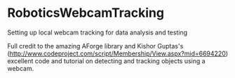 RoboticsWebcamTracking
======================


Setting up local webcam tracking for data analysis and testing

Full credit to the amazing AForge library and Kishor Guptas's (http://www.codeproject.com/script/Membership/View.aspx?mid=6694220) excellent code and tutorial on detecting and tracking objects using a webcam.
